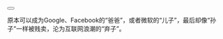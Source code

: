 <!DOCTYPE html>  
<html>  
<head>  
    <meta charset="utf-8">  
    <title>vue点击切换显示隐藏</title>  
    <script src="https://cdn.bootcss.com/vue/2.2.2/vue.min.js"></script>  
</head>  
<body>  
    <div id="example">  
        <button v-text="btnText" @click="showToggle"></button>  
        <p v-show="isShow">原本可以成为Google、Facebook的“爸爸”，或者微软的“儿子”，最后却像“孙子”一样被贱卖，沦为互联网浪潮的“弃子”。</p>  
    </div>  
    <script type="text/javascript">  
    new Vue({  
        el:"#example",  
        data:{  
            btnText:"隐藏",  
            isShow:true  
        },  
        methods:{  
            showToggle:function(){  
                this.isShow = !this.isShow  
                if(this.isShow){  
                    this.btnText = "隐藏"  
                }else{  
                    this.btnText = "显示"  
                }  
            }  
        }  
    })  
    </script>  
</body>  
</html>  
